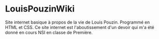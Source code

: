 # LouisPouzinWiki
Site internet basique à propos de la vie de Louis Pouzin. Programmé en HTML et CSS.
Ce site internet est l'aboutissement d'un devoir qui m'a été donné en cours NSI en classe de Première.
